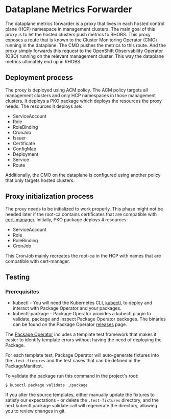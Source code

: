 # Dataplane Metrics Forwarder

The dataplane metrics forwarder is a proxy that lives in each hosted control plane (HCP) namespace in management clusters. The main goal of this proxy is to let the hosted clusters push metrics to RHOBS. This proxy exposes a route that is known to the Cluster Monitoring Operator (CMO) running in the dataplane. The CMO pushes the metrics to this route. And the proxy simply forwards this request to the OpenShift Observability Operator (OBO) running on the relevant management cluster. This way the dataplane metrics ultimately end up in RHOBS.

## Deployment process

The proxy is deployed using ACM policy. The ACM policy targets all management clusters and only HCP namespaces in those management clusters. It deploys a PKO package which deploys the resources the proxy needs. The resources it deploys are:
- ServiceAccount
- Role
- RoleBinding
- CronJob
- Issuer
- Certificate
- ConfigMap
- Deployment
- Service
- Route

Additionally, the CMO on the dataplane is configured using another policy that only targets hosted clusters.

## Proxy initialization process

The proxy needs to be initialized to work properly. This phase might not be needed later if the root-ca contains certificates that are compatible with [cert-manager](https://cert-manager.io/).
Initially, PKO package deploys 4 resources:
- ServiceAccount
- Role
- RoleBinding
- CronJob

This CronJob mainly recreates the root-ca in the HCP with names that are compatible with cert-manager.

## Testing

### Prerequisites

- kubectl - You will need the Kubernetes CLI, [kubectl](https://kubernetes.io/docs/tasks/tools/#kubectl), to deploy and interact with Package Operator and your packages.
- kubectl-package - Package Operator provides a kubectl plugin to validate, package and inspect Package Operator packages. The binaries can be found on the Package Operator [releases](https://github.com/package-operator/package-operator/releases) page.

The [Package Operator](https://github.com/package-operator/package-operator) includes a template test framework that makes it easier to identify template errors without having the need of deploying the Package.

For each template test, Package Operator will auto-generate fixtures into the `.test-fixtures` and the test cases that can be defined in the PackageManifest.

To validate the package run this command in the project's root:
```
$ kubectl package validate ./package
```
If you alter the source templates, either manually update the fixtures to satisfy our expectations - or delete the `.test-fixtures` directory, and the next kubectl package validate call will regenerate the directory, allowing you to review changes in git.

